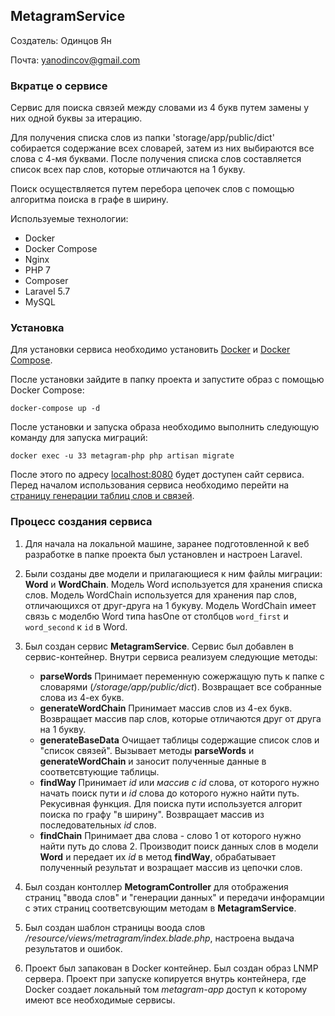 ## MetagramService

Создатель: Одинцов Ян

Почта: yanodincov@gmail.com

### Вкратце о сервисе

Сервис для поиска связей между словами из 4 букв путем замены у них одной буквы за итерацию. 

Для получения списка слов из папки 'storage/app/public/dict' собирается содержание всех словарей, затем из них выбираются все слова с 4-мя буквами. После получения списка слов составляется список всех пар слов, которые отличаются на 1 букву.

Поиск осуществляется путем перебора цепочек слов с помощью алгоритма поиска в графе в ширину.

Используемые технологии:
+ Docker
+ Docker Compose
+ Nginx
+ PHP 7
+ Composer
+ Laravel 5.7
+ MySQL

### Установка

Для установки сервиса необходимо установить [Docker](https://docs.docker.com/v17.12/install/#server) и [Docker Compose](https://docs.docker.com/compose/install/).

После установки зайдите в папку проекта и запустите образ с помощью Docker Compose:
      
    docker-compose up -d

После установки и запуска образа необходимо выполнить следующую команду для запуска миграций:

    docker exec -u 33 metagram-php php artisan migrate

После этого по адресу [localhost:8080](http://127.0.0.1:8080) будет доступен сайт сервиса. Перед началом использования сервиса необходимо перейти на [страницу генерации таблиц слов и связей](http://127.0.0.1:8080/generate).

### Процесс создания сервиса

1. Для начала на локальной машине, заранее подготовленной к веб разработке в папке проекта был установлен и настроен Laravel.

2. Были созданы две модели и прилагающиеся к ним файлы миграции: **Word** и **WordChain**. Модель Word используется для хранения списка слов. Модель WordChain используется для хранения пар слов, отличающихся от друг-друга на 1 букуву. Модель WordChain имеет связь с моделбю Word типа hasOne от столбцов `word_first` и `word_second` к `id` в Word.

3. Был создан сервис **MetagramService**. Сервис был добавлен в сервис-контейнер. Внутри сервиса реализуем следующие методы:
	+ **parseWords** Принимает переменную сожержащую путь к папке с словарями (*/storage/app/public/dict*). Возвращает все собранные слова из 4-ех букв.
	+ **generateWordChain** Принимает массив слов из 4-ех букв. Возвращает массив пар слов, которые отличаются друг от друга на 1 букву.
	+ **generateBaseData** Очищает таблицы  содержащие список слов и "список связей". Вызывает методы **parseWords** и **generateWordChain** и заносит полученные данные в соответсвтующие таблицы.
	+ **findWay** Принимает *id* или *массив с id* слова, от которого нужно начать поиск пути и *id* слова до которого нужно найти путь. Рекусивная функция. Для поиска пути используется алгорит поиска по графу "в ширину". Возвращает массив из последовательных *id* слов.
	+ **findChain** Принимает два слова - слово 1 от которого нужно найти путь до слова 2. Производит поиск данных слов в модели **Word** и передает их *id* в метод **findWay**, обрабатывает полученный результат и возращает массив из цепочки слов.
	
4. Был создан контоллер **MetogramController** для отображения страниц "ввода слов" и "генерации данных" и передачи инфорамции с этих страниц соответсвующим методам в **MetagramService**.

5. Был создан шаблон страницы воода слов */resource/views/metragram/index.blade.php*, настроена выдача результатов и ошибок.

6. Проект был запакован в Docker контейнер. Был создан образ LNMP сервера. Проект при запуске копируется внутрь контейнера, где Docker создает локальный том *metagram-app* доступ к которому имеют все необходимые сервисы.


